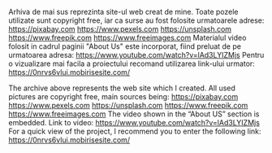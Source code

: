 Arhiva de mai sus reprezinta site-ul web creat de mine.
Toate pozele utilizate sunt copyright free, iar ca surse au fost folosite urmatoarele adrese:
https://pixabay.com
https://www.pexels.com
https://unsplash.com
https://www.freepik.com
https://www.freeimages.com
Materialul video folosit in cadrul paginii "About Us" este incorporat, fiind preluat de pe urmatoarea adresa:
https://www.youtube.com/watch?v=lAd3LYIZMjs
Pentru o vizualizare mai facila a proiectului recomand utilizarea link-ului urmator:
https://0nrvs6vlui.mobirisesite.com/


The archive above represents the web site which I created.
All used pictures are copyright free, main sources being:
https://pixabay.com
https://www.pexels.com
https://unsplash.com
https://www.freepik.com
https://www.freeimages.com
The video shown in the “About US” section is embedded.
Link to video:  https://www.youtube.com/watch?v=lAd3LYIZMjs
For a quick view of the project, I recommend you to enter the following link: 
https://0nrvs6vlui.mobirisesite.com/

